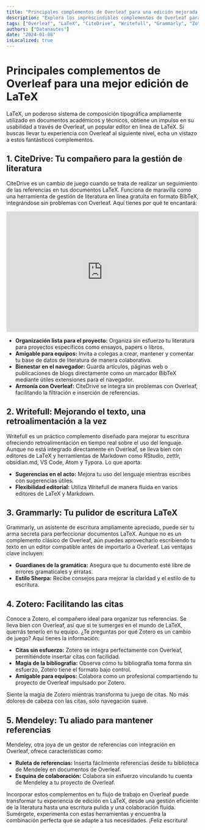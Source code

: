 ```yaml
---
title: "Principales complementos de Overleaf para una edición mejorada de LaTeX"
description: "Explora los imprescindibles complementos de Overleaf para mejorar tu experiencia de edición en LaTeX. Desde la gestión completa de la literatura con CiteDrive hasta la escritura refinada con Writefull, descubre las herramientas que optimizarán tu flujo de trabajo."
tags: ["Overleaf", "LaTeX", "CiteDrive", "Writefull", "Grammarly", "Zotero", "Mendeley"]
authors: ["Datanautes"]
date: "2024-01-08"
isLocalized: true
---
```


# Principales complementos de Overleaf para una mejor edición de LaTeX

LaTeX, un poderoso sistema de composición tipográfica ampliamente utilizado en documentos académicos y técnicos, obtiene un impulso en su usabilidad a través de Overleaf, un popular editor en línea de LaTeX. Si buscas llevar tu experiencia con Overleaf al siguiente nivel, echa un vistazo a estos fantásticos complementos.

## 1. CiteDrive: Tu compañero para la gestión de literatura

CiteDrive es un cambio de juego cuando se trata de realizar un seguimiento de las referencias en tus documentos LaTeX. Funciona de maravilla como una herramienta de gestión de literatura en línea gratuita en formato BibTeX, integrándose sin problemas con Overleaf. Aquí tienes por qué te encantará:

<iframe width="100%" height="315" src="https://www.youtube.com/embed/bHD94qM0vyg?si=5QCelGCRdSkYWyDk" title="Reproductor de video de YouTube" frameborder="0" allow="accelerometer; autoplay; clipboard-write; encrypted-media; gyroscope; picture-in-picture; web-share" allowfullscreen></iframe>

- **Organización lista para el proyecto:** Organiza sin esfuerzo tu literatura para proyectos específicos como ensayos, papers o libros.
- **Amigable para equipos:** Invita a colegas a crear, mantener y comentar tu base de datos de literatura de manera colaborativa.
- **Bienestar en el navegador:** Guarda artículos, páginas web o publicaciones de blogs directamente como un marcador BibTeX mediante útiles extensiones para el navegador.
- **Armonía con Overleaf:** CiteDrive se integra sin problemas con Overleaf, facilitando la filtración e inserción de referencias.

## 2. Writefull: Mejorando el texto, una retroalimentación a la vez

Writefull es un práctico complemento diseñado para mejorar tu escritura ofreciendo retroalimentación en tiempo real sobre el uso del lenguaje. Aunque no está integrado directamente en Overleaf, se lleva bien con editores de LaTeX y herramientas de Markdown como RStudio, zettlr, obsidian.md, VS Code, Atom y Typora. Lo que aporta:

- **Sugerencias en el acto:** Mejora tu uso del lenguaje mientras escribes con sugerencias útiles.
- **Flexibilidad editorial:** Utiliza Writefull de manera fluida en varios editores de LaTeX y Markdown.

## 3. Grammarly: Tu pulidor de escritura LaTeX

Grammarly, un asistente de escritura ampliamente apreciado, puede ser tu arma secreta para perfeccionar documentos LaTeX. Aunque no es un complemento clásico de Overleaf, aún puedes aprovecharlo escribiendo tu texto en un editor compatible antes de importarlo a Overleaf. Las ventajas clave incluyen:

- **Guardianes de la gramática:** Asegura que tu documento esté libre de errores gramaticales y erratas.
- **Estilo Sherpa:** Recibe consejos para mejorar la claridad y el estilo de tu escritura.

## 4. Zotero: Facilitando las citas

Conoce a Zotero, el compañero ideal para organizar tus referencias. Se lleva bien con Overleaf, así que si te sumerges en el mundo de LaTeX, querrás tenerlo en tu equipo. ¿Te preguntas por qué Zotero es un cambio de juego? Aquí tienes la información:

- **Citas sin esfuerzo:** Zotero se integra perfectamente con Overleaf, permitiéndote insertar citas con facilidad.
- **Magia de la bibliografía:** Observa cómo tu bibliografía toma forma sin esfuerzo, Zotero tiene el formato bajo control.
- **Amigable para equipos:** Colabora como un profesional compartiendo tu proyecto de Overleaf impulsado por Zotero.

Siente la magia de Zotero mientras transforma tu juego de citas. No más dolores de cabeza con las citas, solo navegación suave.

## 5. Mendeley: Tu aliado para mantener referencias

Mendeley, otra joya de un gestor de referencias con integración en Overleaf, ofrece características como:

- **Ruleta de referencias:** Inserta fácilmente referencias desde tu biblioteca de Mendeley en documentos de Overleaf.
- **Esquina de colaboración:** Colabora sin esfuerzo vinculando tu cuenta de Mendeley a tu proyecto de Overleaf.

Incorporar estos complementos en tu flujo de trabajo en Overleaf puede transformar tu experiencia de edición en LaTeX, desde una gestión eficiente de la literatura hasta una escritura pulida y una colaboración fluida. Sumérgete, experimenta con estas herramientas y encuentra la combinación perfecta que se adapte a tus necesidades. ¡Feliz escritura!
